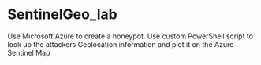 # SentinelGeo_lab
Use Microsoft Azure to create a honeypot. Use custom PowerShell script to look up the attackers Geolocation information and plot it on the Azure Sentinel Map
